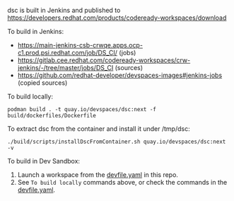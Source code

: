 dsc is built in Jenkins and published to https://developers.redhat.com/products/codeready-workspaces/download

To build in Jenkins:

* https://main-jenkins-csb-crwqe.apps.ocp-c1.prod.psi.redhat.com/job/DS_CI/ (jobs)
* https://gitlab.cee.redhat.com/codeready-workspaces/crw-jenkins/-/tree/master/jobs/DS_CI (sources)
* https://github.com/redhat-developer/devspaces-images#jenkins-jobs (copied sources)

To build locally:

```
podman build . -t quay.io/devspaces/dsc:next -f build/dockerfiles/Dockerfile 
```

To extract dsc from the container and install it under /tmp/dsc:

```
./build/scripts/installDscFromContainer.sh quay.io/devspaces/dsc:next -v
```

To build in Dev Sandbox:

1. Launch a workspace from the [devfile.yaml](devfile.yaml) in this repo.
2. See `To build locally` commands above, or check the commands in the [devfile.yaml](devfile.yaml).
